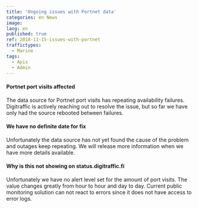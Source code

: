 ```yaml
---
title: 'Ongoing issues with Portnet data'
categories: en News
image: 
lang: en
published: true
ref: 2018-11-15-issues-with-portnet
traffictypes:
  - Marine
tags:
  - Apis
  - Admin
---
```


#### Portnet port visits affected

The data source for Portnet port visits has repeating availability failures. Digitraffic is actively
 reaching out to resolve the issue, but so far we have only had the source rebooted between failures.

#### We have no definite date for fix

Unfortunately the data source has not yet found the cause of the problem and outages keep repeating. We will release more 
information when we have more details available.

#### Why is this not showing on status.digitraffic.fi

Unfortunately we have no alert level set for the amount of port visits. The value changes greatly from 
hour to hour and day to day. Current public monitoring solution can not react to errors since it does not have access 
to error logs.
